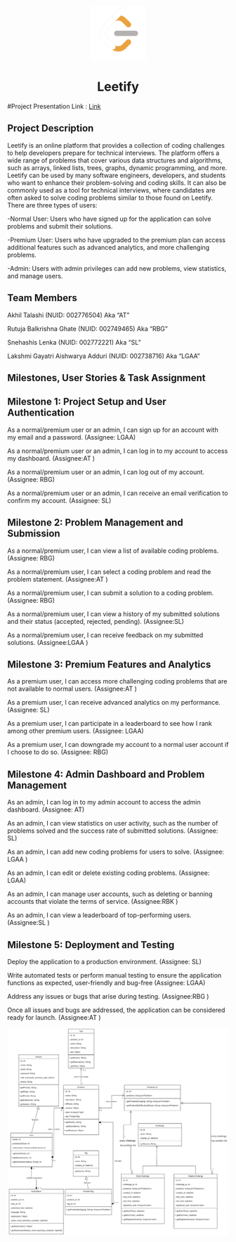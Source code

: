  <div align="center">
    <img src="/front-end/public/logo-main.png" alt="Vets Who Code" width="125px" />
 </div>
 
 <H1 align="center">Leetify</H1>


#Project Presentation Link : <a href="https://northeastern-my.sharepoint.com/:v:/g/personal/lenka_s_northeastern_edu/ERYBmhhP1MRMg9z7AS9W1cQBPXfbjBcfm2h5z5N6G6hsHA">Link</a>

## Project Description
Leetify is an online platform that provides a collection of coding challenges to help developers prepare for technical interviews. The platform offers a wide range of problems that cover various data structures and algorithms, such as arrays, linked lists, trees, graphs, dynamic programming, and more.
Leetify can be used by many software engineers, developers, and students who want to enhance their problem-solving and coding skills. It can also be commonly used as a tool for technical interviews, where candidates are often asked to solve coding problems similar to those found on Leetify.
There are three types of users:

-Normal User: Users who have signed up for the application can solve problems and submit their solutions.

-Premium User: Users who have upgraded to the premium plan can access additional features such as advanced analytics, and more challenging problems.

-Admin: Users with admin privileges can add new problems, view statistics, and manage users.

## Team Members

Akhil Talashi (NUID: 002776504) Aka “AT”

Rutuja Balkrishna Ghate (NUID: 002749465) Aka “RBG”

Snehashis Lenka (NUID: 002772221) Aka “SL”

Lakshmi Gayatri Aishwarya Adduri (NUID: 002738716) Aka “LGAA”

## Milestones, User Stories & Task Assignment

## Milestone 1: Project Setup and User Authentication

As a normal/premium user or an admin, I can sign up for an account with my email and a password. (Assignee: LGAA)

As a normal/premium user or an admin, I can log in to my account to access my dashboard. (Assignee:AT )

As a normal/premium user or an admin, I can log out of my account. (Assignee: RBG)

As a normal/premium user or an admin, I can receive an email verification to confirm my account. (Assignee: SL)

## Milestone 2: Problem Management and Submission

As a normal/premium user, I can view a list of available coding problems.  (Assignee: RBG)

As a normal/premium user, I can select a coding problem and read the problem statement.  (Assignee:AT )

As a normal/premium user, I can submit a solution to a coding problem.  (Assignee: RBG)

As a normal/premium user, I can view a history of my submitted solutions and their status (accepted, rejected, pending).  (Assignee:SL)

As a normal/premium user, I can receive feedback on my submitted solutions.  (Assignee:LGAA )

## Milestone 3: Premium Features and Analytics

As a premium user, I can access more challenging coding problems that are not available to normal users.  (Assignee:AT )

As a premium user, I can receive advanced analytics on my performance.  (Assignee: SL)

As a premium user, I can participate in a leaderboard to see how I rank among other premium users.  (Assignee: LGAA)

As a premium user, I can downgrade my account to a normal user account if I choose to do so.  (Assignee: RBG)

## Milestone 4: Admin Dashboard and Problem Management

As an admin, I can log in to my admin account to access the admin dashboard.  (Assignee: AT)

As an admin, I can view statistics on user activity, such as the number of problems solved and the success rate of submitted solutions.  (Assignee: SL)

As an admin, I can add new coding problems for users to solve.  (Assignee: LGAA )

As an admin, I can edit or delete existing coding problems.  (Assignee: LGAA)

As an admin, I can manage user accounts, such as deleting or banning accounts that violate the terms of service.  (Assignee:RBK )

As an admin, I can view a leaderboard of top-performing users.  (Assignee:SL )

## Milestone 5: Deployment and Testing

Deploy the application to a production environment.  (Assignee: SL)

Write automated tests or perform manual testing to ensure the application functions as expected, user-friendly and bug-free  (Assignee: LGAA)

Address any issues or bugs that arise during testing.  (Assignee:RBG )


Once all issues and bugs are addressed, the application can be considered ready for launch.  (Assignee:AT )

![model](modelDiag.jpeg)







